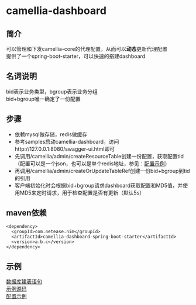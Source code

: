
# camellia-dashboard
## 简介  
可以管理和下发camellia-core的代理配置，从而可以**动态**更新代理配置  
提供了一个spring-boot-starter，可以快速的搭建dashboard  

## 名词说明
bid表示业务类型，bgroup表示业务分组  
bid+bgroup唯一确定了一份配置  

## 步骤
* 依赖mysql做存储，redis做缓存
* 参考samples启动camellia-dashboard，访问http://127.0.0.1:8080/swagger-ui.html即可
* 先调用/camellia/admin/createResourceTable创建一份配置，获取配置tid（配置可以是一个json，也可以是单个redis地址，参见：[配置示例](samples.md)）
* 再调用/camellia/admin/createOrUpdateTableRef创建一份bid+bgroup到tid的引用
* 客户端初始化时会根据bid+bgroup请求dashboard获取配置和MD5值，并使用MD5来定时请求，用于检查配置是否有更新（默认5s）

## maven依赖
```
<dependency>
  <groupId>com.netease.nim</groupId>
  <artifactId>camellia-dashboard-spring-boot-starter</artifactId>
  <version>a.b.c</version>
</dependency>
```
## 示例
[数据库建表语句](table.sql)  
[示例源码](/camellia-samples/camellia-dashboard-samples)  
[配置示例](samples.md)  